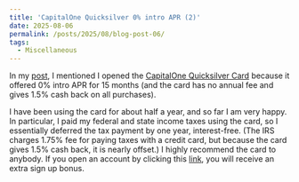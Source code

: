 ```yaml
---
title: 'CapitalOne Quicksilver 0% intro APR (2)'
date: 2025-08-06
permalink: /posts/2025/08/blog-post-06/
tags:
  - Miscellaneous
---
```


In my [post](https://alexisakira.github.io/posts/2025/01/blog-post-24/), I mentioned I opened the [CapitalOne Quicksilver Card](https://i.capitalone.com/JoI8RuaOd) because it offered 0% intro APR for 15 months (and the card has no annual fee and gives 1.5% cash back on all purchases).

I have been using the card for about half a year, and so far I am very happy. In particular, I paid my federal and state income taxes using the card, so I essentially deferred the tax payment by one year, interest-free. (The IRS charges 1.75% fee for paying taxes with a credit card, but because the card gives 1.5% cash back, it is nearly offset.) I highly recommend the card to anybody. If you open an account by clicking this [link](https://i.capitalone.com/JoI8RuaOd), you will receive an extra sign up bonus.